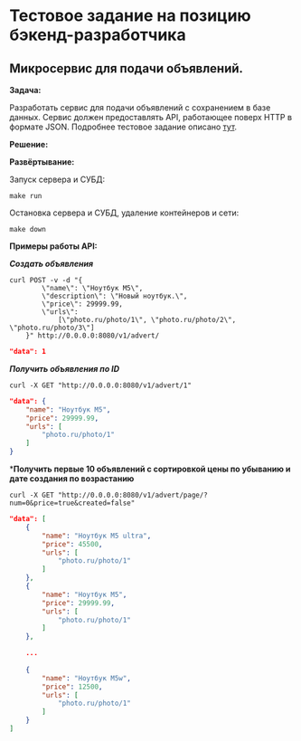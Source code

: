# Тестовое задание на позицию бэкенд-разработчика

## Микросервис для подачи объявлений.

**Задача:**

Разработать сервис для подачи объявлений с сохранением в базе данных. Сервис должен предоставлять API, работающее поверх HTTP в формате JSON.
Подробнее тестовое задание описано [тут](https://toimi.notion.site/toimi/Golang-b5528847aeb94a16946b0925773c08ab).

**Решение:**



**Развёртывание:**

Запуск сервера и СУБД:
```shell
make run
```

Остановка сервера и СУБД, удаление контейнеров и сети:
```shell
make down
```

**Примеры работы API:**

***Создать объявления***

```shell
curl POST -v -d "{
        \"name\": \"Ноутбук М5\", 
        \"description\": \"Новый ноутбук.\",
        \"price\": 29999.99,
        \"urls\": 
            [\"photo.ru/photo/1\", \"photo.ru/photo/2\", \"photo.ru/photo/3\"]
    }" http://0.0.0.0:8080/v1/advert/
```

```json
"data": 1
```

***Получить объявления по ID***

```shell
curl -X GET "http://0.0.0.0:8080/v1/advert/1"
```

```json
"data": {
    "name": "Ноутбук М5",
    "price": 29999.99,
    "urls": [
        "photo.ru/photo/1"
    ]
}
```

***Получить первые 10 объявлений с сортировкой цены по убыванию и дате создания по возрастанию**

```shell
curl -X GET "http://0.0.0.0:8080/v1/advert/page/?num=0&price=true&created=false"
```

```json
"data": [
    {
        "name": "Ноутбук М5 ultra",
        "price": 45500,
        "urls": [
            "photo.ru/photo/1"
        ]
    },
    {
        "name": "Ноутбук М5",
        "price": 29999.99,
        "urls": [
            "photo.ru/photo/1"
        ]
    },

    ... 
    
    {
        "name": "Ноутбук М5w",
        "price": 12500,
        "urls": [
            "photo.ru/photo/1"
        ]
    }
]
```